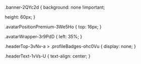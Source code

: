 .banner-2QYc2d {
  background: none !important;
  
  height: 60px;
}

.avatarPositionPremium-3We5Ho {
  top: 16px;
}

.avatarWrapper-3r9PdD {
  left: 35%;
}

.headerTop-3vNv-a > .profileBadges-ohc0Vu {
  display: none;
}

.headerText-1vVs-U {
  text-align: center;
}
